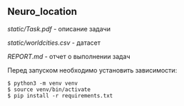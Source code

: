 ## Neuro_location

_static/Task.pdf_ - описание задачи

_static/worldcities.csv_ - датасет

_REPORT.md_ - отчет о выполнении задач

Перед запуском необходимо установить зависимости:

    $ python3 -m venv venv
    $ source venv/bin/activate
    $ pip install -r requirements.txt
